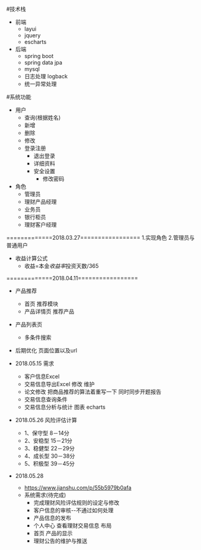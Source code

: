 #技术栈
- 前端
    - layui
    - jquery
    - escharts
- 后端
    - spring boot
    - spring data jpa
    - mysql
    - 日志处理 logback
    - 统一异常处理
    
#系统功能
- 用户
    - 查询(根据姓名)
    - 新增
    - 删除
    - 修改
    - 登录注册
        - 退出登录
        - 详细资料
        - 安全设置
            - 修改密码
- 角色
    - 管理员
    - 理财产品经理
    - 业务员
    - 银行柜员
    - 理财客户经理
    
=============2018.03.27=================
1.实现角色
2.管理员与普通用户


- 收益计算公式
    - 收益=本金*收益率*投资天数/365
 
 =============2018.04.11=================  
- 产品推荐
    - 首页 推荐模块
    - 产品详情页 推荐产品
- 产品列表页
    - 多条件搜索
    
- 后期优化 页面位置以及url
- 2018.05.15 需求
    - 客户信息Excel
    - 交易信息导出Excel 修改 维护
    - 论文修改 把商品推荐的算法着重写一下
        同时同步开题报告
    - 交易信息查询条件
    - 交易信息分析与统计 图表 echarts
    
- 2018.05.26 风险评估计算
   - 1、保守型 8－14分         
   - 2、安稳型 15－21分        
   - 3、稳健型 22－29分         
   - 4、成长型 30－38分                  
   - 5、积极型 39－45分
- 2018.05.28
	- https://www.jianshu.com/p/55b5979b0afa
	- 系统需求(待完成)
		- 完成理财风险评估规则的设定与修改
		- 客户信息的审核--不通过如何处理
		- 产品信息的发布
		- 个人中心 查看理财交易信息 布局
		- 首页 产品的显示
		- 理财公告的维护与推送
